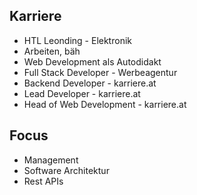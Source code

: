Karriere
---

- HTL Leonding - Elektronik
- Arbeiten, bäh
- Web Development als Autodidakt
- Full Stack Developer - Werbeagentur
- Backend Developer - karriere.at
- Lead Developer - karriere.at
- Head of Web Development - karriere.at 

Focus
---

- Management
- Software Architektur
- Rest APIs

